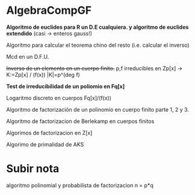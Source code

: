 # AlgebraCompGF

**Algoritmo de euclides para R un D.E cualquiera. y algoritmo de euclides extendido** (casi -> enteros gauss!)

Algoritmo para calcular el teorema chino del resto (i.e. calcular el inverso)

Mcd en un D.F.U.


~~Inverso de un elemento en un cuerpo finito.~~
	p,f irreducibles en Zp[x] -> K:=Zp[x] / (f(x)) |K|=p^(deg f)



**Test de irreducibilidad de un poliomio en Fq[x]**

Logaritmo discreto en cuerpos Fq[x]/(f(x))



Algoritmo de factorización de un polinomio en cuerpo finito parte 1, 2 y 3.

Algoritmo de factorizacion de Berlekamp en cuerpos finitos 

Algorimos de factorizacion en Z[x]

Algorimo de primalidad de AKS


# Subir nota

algoritmo polinomial y probabilista de factorizacion n = p*q
